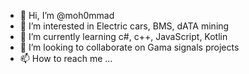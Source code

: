 - 👋 Hi, I’m @moh0mmad
- 👀 I’m interested in Electric cars, BMS, dATA mining 
- 🌱 I’m currently learning c#, c++, JavaScript, Kotlin
- 💞️ I’m looking to collaborate on Gama signals projects 
- 📫 How to reach me ...
